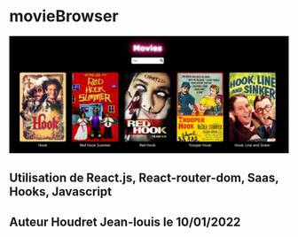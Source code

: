# movieBrowser

<img src="movie-browser/public/moviebrowser.png" alt="moviebroser" />

## Utilisation de React.js, React-router-dom, Saas, Hooks, Javascript

## Auteur Houdret Jean-louis le 10/01/2022
